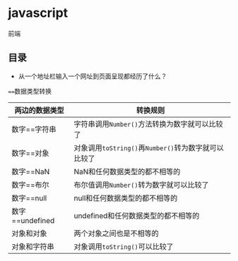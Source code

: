 # javascript
前端

## 目录

* 从一个地址栏输入一个网址到页面呈现都经历了什么？

`==`数据类型转换

|两边的数据类型|转换规则|
|-|-|
|数字==字符串|字符串调用`Number()`方法转换为数字就可以比较了|
|数字==对象|对象调用`toString()`再`Number()`转为数字就可以比较了|
|数字==NaN|NaN和任何数据类型的都不相等的|
|数字==布尔|布尔值调用`Number()`转为数字就可以比较了|
|数字==null|null和任何数据类型的都不相等的|
|数字==undefined|undefined和任何数据类型的都不相等的|
|对象和对象|两个对象之间也是不相等的|
|对象和字符串|对象调用`toString()`可以比较了|

